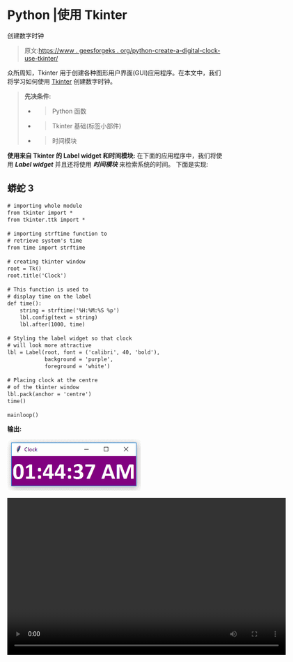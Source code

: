 # Python |使用 Tkinter

创建数字时钟

> 原文:[https://www . geesforgeks . org/python-create-a-digital-clock-use-tkinter/](https://www.geeksforgeeks.org/python-create-a-digital-clock-using-tkinter/)

众所周知，Tkinter 用于创建各种图形用户界面(GUI)应用程序。在本文中，我们将学习如何使用 [Tkinter](https://www.geeksforgeeks.org/python-gui-tkinter/) 创建数字时钟。

> **先决条件:**
> - > Python 函数
> - > Tkinter 基础(标签小部件)
> - >时间模块

**使用来自 Tkinter 的 Label widget 和时间模块:**
在下面的应用程序中，我们将使用 ***Label widget*** 并且还将使用 ***时间模块*** 来检索系统的时间。
下面是实现:

## 蟒蛇 3

```
# importing whole module
from tkinter import *
from tkinter.ttk import *

# importing strftime function to
# retrieve system's time
from time import strftime

# creating tkinter window
root = Tk()
root.title('Clock')

# This function is used to
# display time on the label
def time():
    string = strftime('%H:%M:%S %p')
    lbl.config(text = string)
    lbl.after(1000, time)

# Styling the label widget so that clock
# will look more attractive
lbl = Label(root, font = ('calibri', 40, 'bold'),
            background = 'purple',
            foreground = 'white')

# Placing clock at the centre
# of the tkinter window
lbl.pack(anchor = 'centre')
time()

mainloop()
```

**输出:**

![](img/7e5878add0cc92b16104b8454bfd4667.png)

<video class="wp-video-shortcode" id="video-292586-1" width="640" height="360" preload="metadata" controls=""><source type="video/mp4" src="https://media.geeksforgeeks.org/wp-content/uploads/20190411013837/clock.mp4?_=1">[https://media.geeksforgeeks.org/wp-content/uploads/20190411013837/clock.mp4](https://media.geeksforgeeks.org/wp-content/uploads/20190411013837/clock.mp4)</video>